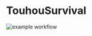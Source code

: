 # TouhouSurvival
 
![example workflow](https://github.com/github/docs/actions/workflows/main.yml/badge.svg)
